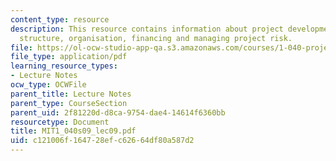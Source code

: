 ```yaml
---
content_type: resource
description: This resource contains information about project development, project
  structure, organisation, financing and managing project risk.
file: https://ol-ocw-studio-app-qa.s3.amazonaws.com/courses/1-040-project-management-spring-2009/c121006f164728efc62664df80a587d2_MIT1_040s09_lec09.pdf
file_type: application/pdf
learning_resource_types:
- Lecture Notes
ocw_type: OCWFile
parent_title: Lecture Notes
parent_type: CourseSection
parent_uid: 2f81220d-d8ca-9754-dae4-14614f6360bb
resourcetype: Document
title: MIT1_040s09_lec09.pdf
uid: c121006f-1647-28ef-c626-64df80a587d2
---
```

